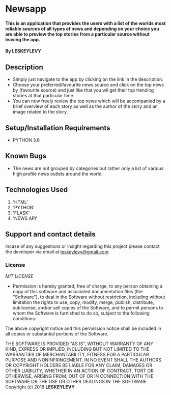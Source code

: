 # Newsapp
#### This is an application that provides the users with a list of the worlds most reliable sources of all types of news and depending on your choice you are able to preview the top stories from a particular source without leaving the app.
#### By **LESKEYLEVY**
## Description
* Simply just navigate to the app by clicking on the link in the description.
* Choose your preferred/favourite news source and click on the top news by (favourite source) and just like that you wil get their top trending stories at that particular time.
* You can now freely review the top news which will be accompanied by a brief overview of each story as well as the author of the story and an image related to the story. 
## Setup/Installation Requirements
* PYTHON 3.6
## Known Bugs
* The news are not grouped by categories but rather only a list of various high profile news outlets around the world.
## Technologies Used
1. 'HTML'
2. 'PYTHON'
3. 'FLASK'
4. 'NEWS API'
## Support and contact details
Incase of any suggestions or insight regarding this project please contact the developer via email at leskeylevy@gmail.com
### License
*MIT LICENSE*
* Permission is hereby granted, free of charge, to any person obtaining a copy of this software and associated documentation files (the "Software"), to deal in the Software without restriction, including without limitation the rights to use, copy, modify, merge, publish, distribute, sublicense, and/or sell copies of the Software, and to permit persons to whom the Software is furnished to do so, subject to the following conditions:

The above copyright notice and this permission notice shall be included in all copies or substantial portions of the Software.

THE SOFTWARE IS PROVIDED "AS IS", WITHOUT WARRANTY OF ANY KIND, EXPRESS OR IMPLIED, INCLUDING BUT NOT LIMITED TO THE WARRANTIES OF MERCHANTABILITY, FITNESS FOR A PARTICULAR PURPOSE AND NONINFRINGEMENT. IN NO EVENT SHALL THE AUTHORS OR COPYRIGHT HOLDERS BE LIABLE FOR ANY CLAIM, DAMAGES OR OTHER LIABILITY, WHETHER IN AN ACTION OF CONTRACT, TORT OR OTHERWISE, ARISING FROM, OUT OF OR IN CONNECTION WITH THE SOFTWARE OR THE USE OR OTHER DEALINGS IN THE SOFTWARE.
Copyright (c) 2018 **LESKEYLEVY**
